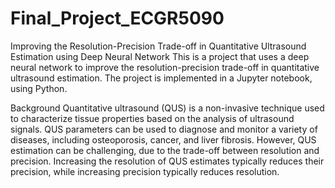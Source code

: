 # Final_Project_ECGR5090
Improving the Resolution-Precision Trade-off in Quantitative Ultrasound Estimation using Deep Neural Network
This is a project that uses a deep neural network to improve the resolution-precision trade-off in quantitative ultrasound estimation. The project is implemented in a Jupyter notebook, using Python. 

Background
Quantitative ultrasound (QUS) is a non-invasive technique used to characterize tissue properties based on the analysis of ultrasound signals. QUS parameters can be used to diagnose and monitor a variety of diseases, including osteoporosis, cancer, and liver fibrosis. However, QUS estimation can be challenging, due to the trade-off between resolution and precision. Increasing the resolution of QUS estimates typically reduces their precision, while increasing precision typically reduces resolution.


